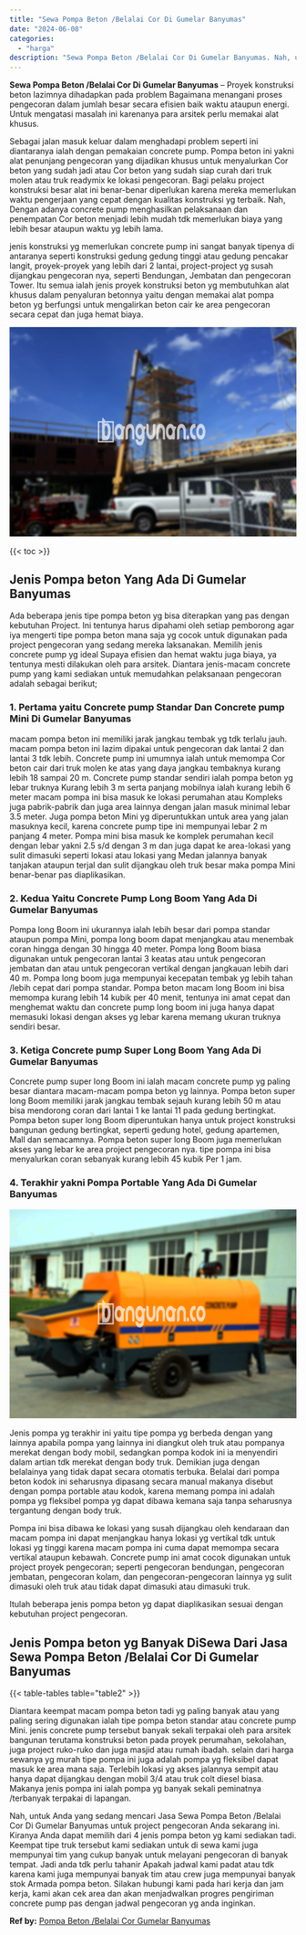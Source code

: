 ```yaml
---
title: "Sewa Pompa Beton /Belalai Cor Di Gumelar Banyumas"
date: "2024-06-08"
categories: 
  - "harga"
description: "Sewa Pompa Beton /Belalai Cor Di Gumelar Banyumas. Nah, untuk Anda yang sedang mencari Jasa Sewa Pompa Beton /Belalai Cor Di Gumelar Banyumas untuk project p..."
---
```


**Sewa Pompa Beton /Belalai Cor Di Gumelar Banyumas** – Proyek konstruksi beton lazimnya dihadapkan pada problem Bagaimana menangani proses pengecoran dalam jumlah besar secara efisien baik waktu ataupun energi. Untuk mengatasi masalah ini karenanya para arsitek perlu memakai alat khusus.

Sebagai jalan masuk keluar dalam menghadapi problem seperti ini diantaranya ialah dengan pemakaian concrete pump. Pompa beton ini yakni alat penunjang pengecoran yang dijadikan khusus untuk menyalurkan Cor beton yang sudah jadi atau Cor beton yang sudah siap curah dari truk molen atau truk readymix ke lokasi pengecoran. Bagi pelaku project konstruksi besar alat ini benar-benar diperlukan karena mereka memerlukan waktu pengerjaan yang cepat dengan kualitas konstruksi yg terbaik. Nah, Dengan adanya concrete pump menghasilkan pelaksanaan dan penempatan Cor beton menjadi lebih mudah tdk memerlukan biaya yang lebih besar ataupun waktu yg lebih lama.

jenis konstruksi yg memerlukan concrete pump ini sangat banyak tipenya di antaranya seperti konstruksi gedung gedung tinggi atau gedung pencakar langit, proyek-proyek yang lebih dari 2 lantai, project-project yg susah dijangkau pengecoran nya, seperti Bendungan, Jembatan dan pengecoran Tower. Itu semua ialah jenis proyek konstruksi beton yg membutuhkan alat khusus dalam penyaluran betonnya yaitu dengan memakai alat pompa beton yg berfungsi untuk mengalirkan beton cair ke area pengecoran secara cepat dan juga hemat biaya.

![Sewa Pompa Beton /Belalai Cor Di Gumelar Banyumas](/images/sewa-concrete-pump-15.png)

{{< toc >}}

## Jenis Pompa beton Yang Ada Di Gumelar Banyumas

Ada beberapa jenis tipe pompa beton yg bisa diterapkan yang pas dengan kebutuhan Project. Ini tentunya harus dipahami oleh setiap pemborong agar iya mengerti tipe pompa beton mana saja yg cocok untuk digunakan pada project pengecoran yang sedang mereka laksanakan. Memilih jenis concrete pump yg ideal Supaya efisien dan hemat waktu juga biaya, ya tentunya mesti dilakukan oleh para arsitek. Diantara jenis-macam concrete pump yang kami sediakan untuk memudahkan pelaksanaan pengecoran adalah sebagai berikut;

### 1\. Pertama yaitu Concrete pump Standar Dan Concrete pump Mini Di Gumelar Banyumas

macam pompa beton ini memiliki jarak jangkau tembak yg tdk terlalu jauh. macam pompa beton ini lazim dipakai untuk pengecoran dak lantai 2 dan lantai 3 tdk lebih. Concrete pump ini umumnya ialah untuk memompa Cor beton cair dari truk molen ke atas yang daya jangkau tembaknya kurang lebih 18 sampai 20 m. Concrete pump standar sendiri ialah pompa beton yg lebar truknya Kurang lebih 3 m serta panjang mobilnya ialah kurang lebih 6 meter macam pompa ini bisa masuk ke lokasi perumahan atau Kompleks juga pabrik-pabrik dan juga area lainnya dengan jalan masuk minimal lebar 3.5 meter. Juga pompa beton Mini yg diperuntukkan untuk area yang jalan masuknya kecil, karena concrete pump tipe ini mempunyai lebar 2 m panjang 4 meter. Pompa mini bisa masuk ke komplek perumahan kecil dengan lebar yakni 2.5 s/d dengan 3 m dan juga dapat ke area-lokasi yang sulit dimasuki seperti lokasi atau lokasi yang Medan jalannya banyak tanjakan ataupun terjal dan sulit dijangkau oleh truk besar maka pompa Mini benar-benar pas diaplikasikan.

### 2\. Kedua Yaitu Concrete Pump Long Boom Yang Ada Di Gumelar Banyumas

Pompa long Boom ini ukurannya ialah lebih besar dari pompa standar ataupun pompa Mini, pompa long boom dapat menjangkau atau menembak coran hingga dengan 30 hingga 40 meter. Pompa long Boom biasa digunakan untuk pengecoran lantai 3 keatas atau untuk pengecoran jembatan dan atau untuk pengecoran vertikal dengan jangkauan lebih dari 40 m. Pompa long boom juga mempunyai kecepatan tembak yg lebih tahan /lebih cepat dari pompa standar. Pompa beton macam long Boom ini bisa memompa kurang lebih 14 kubik per 40 menit, tentunya ini amat cepat dan menghemat waktu dan concrete pump long boom ini juga hanya dapat memasuki lokasi dengan akses yg lebar karena memang ukuran truknya sendiri besar.

### 3\. Ketiga Concrete pump Super Long Boom Yang Ada Di Gumelar Banyumas

Concrete pump super long Boom ini ialah macam concrete pump yg paling besar diantara macam-macam pompa beton yg lainnya. Pompa beton super long Boom memiliki jarak jangkau tembak sejauh kurang lebih 50 m atau bisa mendorong coran dari lantai 1 ke lantai 11 pada gedung bertingkat. Pompa beton super long Boom diperuntukan hanya untuk project konstruksi bangunan gedung bertingkat, seperti gedung hotel, gedung apartemen, Mall dan semacamnya. Pompa beton super long Boom juga memerlukan akses yang lebar ke area project pengecoran nya. tipe pompa ini bisa menyalurkan coran sebanyak kurang lebih 45 kubik Per 1 jam.

### 4\. Terakhir yakni Pompa Portable Yang Ada Di Gumelar Banyumas

![Sewa Pompa Beton /Belalai Cor Di Gumelar Banyumas](/images/sewa-concrete-pump-07.png)

Jenis pompa yg terakhir ini yaitu tipe pompa yg berbeda dengan yang lainnya apabila pompa yang lainnya ini diangkut oleh truk atau pompanya merekat dengan body mobil, sedangkan pompa kodok ini ia menyendiri dalam artian tdk merekat dengan body truk. Demikian juga dengan belalainya yang tidak dapat secara otomatis terbuka. Belalai dari pompa beton kodok ini seharusnya dipasang secara manual makanya disebut dengan pompa portable atau kodok, karena memang pompa ini adalah pompa yg fleksibel pompa yg dapat dibawa kemana saja tanpa seharusnya tergantung dengan body truk.

Pompa ini bisa dibawa ke lokasi yang susah dijangkau oleh kendaraan dan macam pompa ini dapat menjangkau hanya lokasi yg vertikal tdk untuk lokasi yg tinggi karena macam pompa ini cuma dapat memompa secara vertikal ataupun kebawah. Concrete pump ini amat cocok digunakan untuk project proyek pengecoran; seperti pengecoran bendungan, pengecoran jembatan, pengecoran kolam, dan pengecoran-pengecoran lainnya yg sulit dimasuki oleh truk atau tidak dapat dimasuki atau dimasuki truk.

Itulah beberapa jenis pompa beton yg dapat diaplikasikan sesuai dengan kebutuhan project pengecoran.

## Jenis Pompa beton yg Banyak DiSewa Dari Jasa Sewa Pompa Beton /Belalai Cor Di Gumelar Banyumas

{{< table-tables table="table2" >}}

Diantara keempat macam pompa beton tadi yg paling banyak atau yang paling sering digunakan ialah tipe pompa beton standar atau concrete pump Mini. jenis concrete pump tersebut banyak sekali terpakai oleh para arsitek bangunan terutama konstruksi beton pada proyek perumahan, sekolahan, juga project ruko-ruko dan juga masjid atau rumah ibadah. selain dari harga sewanya yg murah tipe pompa ini juga adalah pompa yg fleksibel dapat masuk ke area mana saja. Terlebih lokasi yg akses jalannya sempit atau hanya dapat dijangkau dengan mobil 3/4 atau truk colt diesel biasa. Makanya jenis pompa ini ialah pompa yg banyak sekali peminatnya /terbanyak terpakai di lapangan.

Nah, untuk Anda yang sedang mencari Jasa Sewa Pompa Beton /Belalai Cor Di Gumelar Banyumas untuk project pengecoran Anda sekarang ini. Kiranya Anda dapat memilih dari 4 jenis pompa beton yg kami sediakan tadi. Keempat tipe truk tersebut kami sediakan untuk di sewa kami juga mempunyai tim yang cukup banyak untuk melayani pengecoran di banyak tempat. Jadi anda tdk perlu tahanir Apakah jadwal kami padat atau tdk karena kami juga mempunyai banyak tim atau crew juga mempunyai banyak stok Armada pompa beton. Silakan hubungi kami pada hari kerja dan jam kerja, kami akan cek area dan akan menjadwalkan progres pengiriman concrete pump pas dengan jadwal pengecoran yg anda inginkan.

**Ref by:** [Pompa Beton /Belalai Cor Gumelar Banyumas](https://id.wikipedia.org/wiki/Pompa)
